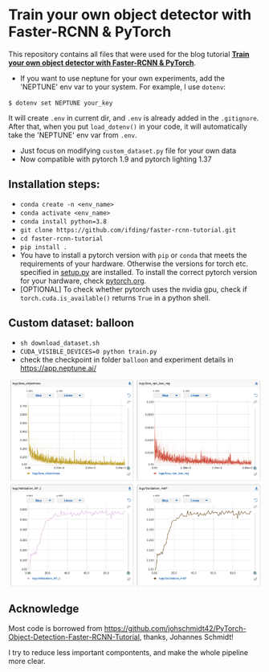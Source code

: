 # Train your own object detector with Faster-RCNN & PyTorch

This repository contains all files that were used for the blog tutorial
[**Train your own object detector with Faster-RCNN & PyTorch**](https://github.com/ifding/faster-rcnn-tutorial).

- If you want to use neptune for your own experiments, add the 'NEPTUNE' env var to your system. For example, I use `dotenv`:

`$ dotenv set NEPTUNE your_key`

It will create `.env` in current dir, and `.env` is already added in the `.gitignore`. After that, when you put `load_dotenv()` in your code, it will automatically take the 'NEPTUNE' env var from `.env`.

- Just focus on modifying `custom_dataset.py` file for your own data
- Now compatible with pytorch 1.9 and pytorch lighting 1.37


## Installation steps:

- `conda create -n <env_name>`
- `conda activate <env_name>`
- `conda install python=3.8` 
- `git clone https://github.com/ifding/faster-rcnn-tutorial.git`
- `cd faster-rcnn-tutorial`
- `pip install .`
- You have to install a pytorch version with `pip` or `conda` that meets the requirements of your hardware. 
  Otherwise the versions for torch etc. specified in [setup.py](setup.py) are installed.
  To install the correct pytorch version for your hardware, check [pytorch.org](https://pytorch.org/).
- [OPTIONAL] To check whether pytorch uses the nvidia gpu, check if `torch.cuda.is_available()` returns `True` in a python shell.

## Custom dataset: balloon

- `sh download_dataset.sh`
- `CUDA_VISIBLE_DEVICES=0 python train.py`
- check the checkpoint in folder `balloon` and experiment details in <https://app.neptune.ai/>

![](dataset/result.png)

## Acknowledge

Most code is borrowed from <https://github.com/johschmidt42/PyTorch-Object-Detection-Faster-RCNN-Tutorial>, thanks, Johannes Schmidt!

I try to reduce less important compontents, and make the whole pipeline more clear.

